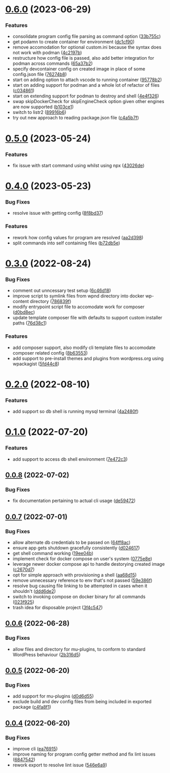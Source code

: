 # [0.6.0](https://github.com/eokoneyo/wpnd/compare/v0.5.0...v0.6.0) (2023-06-29)


### Features

* consolidate program config file parsing as command option ([33b755c](https://github.com/eokoneyo/wpnd/commit/33b755c773cdfa7cbcb3ff2e1d6088ea13305e64))
* get podamn to create container for environment ([dc1cf90](https://github.com/eokoneyo/wpnd/commit/dc1cf9094de14c9467dae66feff49c5b21f9300e))
* remove accomodation for optional custom.ini because the syntax does not work with podman ([4c2197b](https://github.com/eokoneyo/wpnd/commit/4c2197b66879d46bc253e6a1e75d473f5393ee67))
* restructure how config file is passed, also add better integration for podman across commands ([65a37b2](https://github.com/eokoneyo/wpnd/commit/65a37b212e2e7ea988b07576178081ebd24ec71c))
* specify devcontainer config on created image in place of some config.json file ([76274b8](https://github.com/eokoneyo/wpnd/commit/76274b8f7024aa4d166105e97179d929fbe09d35))
* start on adding option to attach vscode to running container ([95778b2](https://github.com/eokoneyo/wpnd/commit/95778b20cce0418fdcc55839e63d47f7d24b9c44))
* start on adding support for podman and a whole lot of refactor of files ([c034861](https://github.com/eokoneyo/wpnd/commit/c034861cfca1fe7d8591d3f5da3789c719fe1687))
* start on extending support for podman to destroy and shell ([4e4f326](https://github.com/eokoneyo/wpnd/commit/4e4f326163107b79359adb78b9a51a74efb9b3f6))
* swap skipDockerCheck for skipEngineCheck option given other engines are now supported ([b103ce1](https://github.com/eokoneyo/wpnd/commit/b103ce127d798cb88f406096671fdc065df9421f))
* switch to listr2 ([89916b6](https://github.com/eokoneyo/wpnd/commit/89916b66d5a99a8beb48f8c5f45b8907d547f9dd))
* try out new approach to reading package.json file ([c4a5b7f](https://github.com/eokoneyo/wpnd/commit/c4a5b7f87996bd01936d97e0173215b37883af96))

# [0.5.0](https://github.com/eokoneyo/wpnd/compare/v0.4.0...v0.5.0) (2023-05-24)


### Features

* fix issue with start command using whilst using npx ([43026de](https://github.com/eokoneyo/wpnd/commit/43026de7d9bb4cf7475ce1e11864c03be09f8d30))

# [0.4.0](https://github.com/eokoneyo/wpnd/compare/v0.3.0...v0.4.0) (2023-05-23)


### Bug Fixes

* resolve issue with getting config ([8f8bd37](https://github.com/eokoneyo/wpnd/commit/8f8bd37ea1bae9a140bc08740fd42d6b5facb234))


### Features

* rework how config values for program are resolved ([aa2d398](https://github.com/eokoneyo/wpnd/commit/aa2d3982a8d1c5a59fdfab7c7f79811a68168510))
* split commands into self containing files ([b72db5e](https://github.com/eokoneyo/wpnd/commit/b72db5e89589b74c76166a06dd91bf3e8a5d0e5f))

# [0.3.0](https://github.com/eokoneyo/wpnd/compare/v0.2.0...v0.3.0) (2022-08-24)


### Bug Fixes

* comment out unncessary test setup ([6c46d18](https://github.com/eokoneyo/wpnd/commit/6c46d180b076246658f37b3134a883297f318456))
* improve script to symlink files from wpnd directory into docker wp-content directory ([786839f](https://github.com/eokoneyo/wpnd/commit/786839f71b6b3a5be6c0666612e864e29d33c239))
* modify entrypoint script file to accomodate work for composer ([d0bd8ec](https://github.com/eokoneyo/wpnd/commit/d0bd8ec3c7421474fa5c22d118f7aaa44ac664bb))
* update template composer file with defaults to support custom installer paths ([76d38c1](https://github.com/eokoneyo/wpnd/commit/76d38c1eb09216ccf25692eda0ecf03389e71949))


### Features

* add composer support, also modify cli template files to accomodate composer related config ([8b63553](https://github.com/eokoneyo/wpnd/commit/8b635530faf7b31d1a3bd2cde1258d5fff7e66f0))
* add support to pre-install themes and plugins from wordpress.org using wpackagist ([5fd44c8](https://github.com/eokoneyo/wpnd/commit/5fd44c8010e8e0e7adfd4735dca397099f25cd8f))

# [0.2.0](https://github.com/eokoneyo/wpnd/compare/v0.1.0...v0.2.0) (2022-08-10)


### Features

* add support so db shell is running mysql terminal ([4a2480f](https://github.com/eokoneyo/wpnd/commit/4a2480ff9fdfda0e8ac08698a6c902d5c9c80643))

# [0.1.0](https://github.com/eokoneyo/wpnd/compare/v0.0.8...v0.1.0) (2022-07-20)


### Features

* add support to access db shell environment ([7e472c3](https://github.com/eokoneyo/wpnd/commit/7e472c39370190ece57e02a7e145eeb4cbc0acb2))

## [0.0.8](https://github.com/eokoneyo/wpnd/compare/v0.0.7...v0.0.8) (2022-07-02)


### Bug Fixes

* fix documentation pertaining to actual cli usage ([de59472](https://github.com/eokoneyo/wpnd/commit/de59472647e0a755a674f49252872e8567731458))

## [0.0.7](https://github.com/eokoneyo/wpnd/compare/v0.0.6...v0.0.7) (2022-07-01)


### Bug Fixes

* allow alternate db credentials to be passed on ([64ff8ac](https://github.com/eokoneyo/wpnd/commit/64ff8ac4f2ef1120fcc12e09faf131c01b8531d3))
* ensure app gets shutdown gracefully consistently ([d024617](https://github.com/eokoneyo/wpnd/commit/d02461724e56d07adbb366915556e45c64fcb058))
* get shell command working ([19ee04b](https://github.com/eokoneyo/wpnd/commit/19ee04b4a64f15622de8f54815b4d42fd2af55ca))
* implement check for docker compose on user's system ([0775e8e](https://github.com/eokoneyo/wpnd/commit/0775e8ee408914fe17c3d612c9351fdf6c867204))
* leverage newer docker compose api to handle destorying created image ([c2670d7](https://github.com/eokoneyo/wpnd/commit/c2670d76b0c05e53f481302c5b67e3c1dc4fda62))
* opt for simple approach with provisioning a shell ([aa68d15](https://github.com/eokoneyo/wpnd/commit/aa68d154f05d66007e3ab0f1a4ef0f7d3ab73229))
* remove unnecessary reference to env that's not passed ([59e386f](https://github.com/eokoneyo/wpnd/commit/59e386f95c18e47559cf0f1fee6a381f730035fc))
* resolve bug causing file linking to be attempted in cases when it shouldn't ([ddd6de2](https://github.com/eokoneyo/wpnd/commit/ddd6de2558f7ea0a52f62852b4ae6f2f66ffd5d7))
* switch to invoking compose on docker binary for all commands ([023f925](https://github.com/eokoneyo/wpnd/commit/023f925cce41775394a83e7e4c13df671c156be0))
* trash idea for disposable project ([3f4c547](https://github.com/eokoneyo/wpnd/commit/3f4c547607b66024cf29a563de206e598b3208d4))

## [0.0.6](https://github.com/eokoneyo/wpnd/compare/v0.0.5...v0.0.6) (2022-06-28)


### Bug Fixes

* allow files and directory for mu-plugins, to conform to standard WordPress behaviour ([2b316d5](https://github.com/eokoneyo/wpnd/commit/2b316d5ff8485eb7a16f8d295017e5591ada880c))

## [0.0.5](https://github.com/eokoneyo/wpnd/compare/v0.0.4...v0.0.5) (2022-06-20)


### Bug Fixes

* add support for mu-plugins ([d0d6d55](https://github.com/eokoneyo/wpnd/commit/d0d6d555b699efab62f46e913aec0d99e6c2ed90))
* exclude build and dev config files from being included in exported package ([c4fa8f1](https://github.com/eokoneyo/wpnd/commit/c4fa8f1aa3e7012f5213454be7d552e7430bf19b))

## [0.0.4](https://github.com/eokoneyo/wpnd/compare/v0.0.3...v0.0.4) (2022-06-20)


### Bug Fixes

* improve cli ([ea76915](https://github.com/eokoneyo/wpnd/commit/ea76915e1ecb853e82080ae1b6a1bbe6f01c731c))
* improve naming for program config getter method and fix lint issues ([6847542](https://github.com/eokoneyo/wpnd/commit/684754233f9ec7d08ff3777d19b154c093a32636))
* rework export to resolve lint issue ([546e6a9](https://github.com/eokoneyo/wpnd/commit/546e6a94c7670f4e962e041be66d0cf30b426396))

